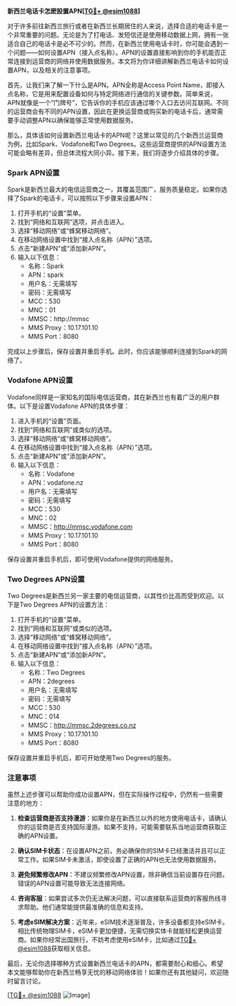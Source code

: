 **新西兰电话卡怎麽設置APN[[TG💪+ @esim1088](https://t.me/s/esim1088)]**

对于许多前往新西兰旅行或者在新西兰长期居住的人来说，选择合适的电话卡是一个非常重要的问题。无论是为了打电话、发短信还是使用移动数据上网，拥有一张适合自己的电话卡是必不可少的。然而，在新西兰使用电话卡时，你可能会遇到一个问题——如何设置APN（接入点名称）。APN的设置直接影响到你的手机能否正常连接到运营商的网络并使用数据服务。本文将为你详细讲解新西兰电话卡如何设置APN，以及相关的注意事项。

首先，让我们来了解一下什么是APN。APN全称是Access Point Name，即接入点名称，它是用来配置设备如何与特定网络进行通信的关键参数。简单来说，APN就像是一个“门牌号”，它告诉你的手机应该通过哪个入口去访问互联网。不同的运营商会有不同的APN设置，因此在更换运营商或购买新的电话卡后，通常需要手动调整APN以确保能够正常使用数据服务。

那么，具体该如何设置新西兰电话卡的APN呢？这里以常见的几个新西兰运营商为例，比如Spark、Vodafone和Two Degrees。这些运营商提供的APN设置方法可能会略有差异，但总体流程大同小异。接下来，我们将逐步介绍具体的步骤。

### **Spark APN设置**
Spark是新西兰最大的电信运营商之一，其覆盖范围广，服务质量稳定。如果你选择了Spark的电话卡，可以按照以下步骤来设置APN：

1. 打开手机的“设置”菜单。
2. 找到“网络和互联网”选项，并点击进入。
3. 选择“移动网络”或“蜂窝移动网络”。
4. 在移动网络设置中找到“接入点名称（APN）”选项。
5. 点击“新建APN”或“添加新APN”。
6. 输入以下信息：
   - 名称：Spark
   - APN：spark
   - 用户名：无需填写
   - 密码：无需填写
   - MCC：530
   - MNC：01
   - MMSC：http://mmsc
   - MMS Proxy：10.17.101.10
   - MMS Port：8080

完成以上步骤后，保存设置并重启手机。此时，你应该能够顺利连接到Spark的网络了。

### **Vodafone APN设置**
Vodafone同样是一家知名的国际电信运营商，其在新西兰也有着广泛的用户群体。以下是设置Vodafone APN的具体步骤：

1. 进入手机的“设置”页面。
2. 找到“网络和互联网”或类似的选项。
3. 选择“移动网络”或“蜂窝移动网络”。
4. 在移动网络设置中找到“接入点名称（APN）”选项。
5. 点击“新建APN”或“添加新APN”。
6. 输入以下信息：
   - 名称：Vodafone
   - APN：vodafone.nz
   - 用户名：无需填写
   - 密码：无需填写
   - MCC：530
   - MNC：02
   - MMSC：http://mmsc.vodafone.com
   - MMS Proxy：10.17.101.10
   - MMS Port：8080

保存设置并重启手机后，即可使用Vodafone提供的网络服务。

### **Two Degrees APN设置**
Two Degrees是新西兰另一家主要的电信运营商，以其性价比高而受到欢迎。以下是Two Degrees APN的设置方法：

1. 打开手机的“设置”菜单。
2. 找到“网络和互联网”或类似的选项。
3. 选择“移动网络”或“蜂窝移动网络”。
4. 在移动网络设置中找到“接入点名称（APN）”选项。
5. 点击“新建APN”或“添加新APN”。
6. 输入以下信息：
   - 名称：Two Degrees
   - APN：2degrees
   - 用户名：无需填写
   - 密码：无需填写
   - MCC：530
   - MNC：014
   - MMSC：http://mmsc.2degrees.co.nz
   - MMS Proxy：10.17.101.10
   - MMS Port：8080

保存设置并重启手机后，即可开始使用Two Degrees的服务。

### **注意事项**
虽然上述步骤可以帮助你成功设置APN，但在实际操作过程中，仍然有一些需要注意的地方：

1. **检查运营商是否支持漫游**：如果你是在新西兰以外的地方使用电话卡，请确认你的运营商是否支持国际漫游。如果不支持，可能需要联系当地运营商获取正确的APN设置。
   
2. **确认SIM卡状态**：在设置APN之前，务必确保你的SIM卡已经激活并且可以正常工作。如果SIM卡未激活，即使设置了正确的APN也无法使用数据服务。

3. **避免频繁修改APN**：不建议频繁修改APN设置，除非确信当前设置存在问题。错误的APN设置可能导致无法连接网络。

4. **咨询客服**：如果尝试多次仍无法解决问题，可以直接联系运营商的客服热线寻求帮助。他们通常能提供最准确的信息和支持。

5. **考虑eSIM解决方案**：近年来，eSIM技术逐渐普及，许多设备都支持eSIM卡。相比传统物理SIM卡，eSIM卡更加便捷，无需切换实体卡就能轻松更换运营商。如果你经常出国旅行，不妨考虑使用eSIM卡，比如通过[TG💪+ @esim1088](https://t.me/s/esim1088)获取相关信息。

最后，无论你选择哪种方式设置新西兰电话卡的APN，都需要耐心和细心。希望本文能够帮助你在新西兰畅享无忧的移动网络体验！如果你还有其他疑问，欢迎随时留言讨论。

[[TG💪+ @esim1088](https://t.me/s/esim1088) ![Image](https://i.postimg.cc/4NQfJmqS/Snipaste-2025-05-13-00-14-12.png)]